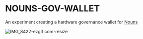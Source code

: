 # NOUNS-GOV-WALLET
An experiment creating a hardware governance wallet for [Nouns](https://nouns.wtf)

![IMG_8422-ezgif com-resize](https://github.com/tigrisli/nouns-gov-wallet/assets/6921664/e21ec897-0b24-4b91-9c3a-bdcc6a1f959a)
